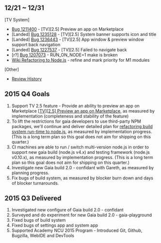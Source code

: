 ## 12/21 ~ 12/31
[TV System]
* [Bug 1211400](http://bugzil.la/1211400) - [TV][2.5] Preview an app on Marketplace
 * [Landed] [Bug 1235128](http://bugzil.la/1235128) - [TV][2.5] System banner supports icon and title 
 * [Landed] [Bug 1236443](http://bugzil.la/1236443) - [TV][2.5] App window & preview window support back navigation
 * [Landed] [Bug 1227537](http://bugzil.la/1227537) - [TV][2.5] Failed to navigate back
 * [r?] [Bug 1207073](http://bugzil.la/1207073) - RUN_ON_NODE=1 make is broken
 * [Wiki Refactoring to Node.js](https://wiki.mozilla.org/Gaia/Build/RefactoringToNodejs) - refine and mark priority for M1 modules
 
[Other]
* [Review History](https://bugzilla.mozilla.org/page.cgi?id=review_history.html&requestee=rchien%40mozilla.com)

## 2015 Q4 Goals
1. Support TV 2.5 feature - Provide an ability to preview an app on Marketplace [[TV][2.5] Preview an app on Marketplace](https://bugzilla.mozilla.org/show_bug.cgi?id=1211400), as measured by implementation (completeness and stability of the feature)
2. To lift the restrictions for gaia developers to use third-party NPM packages, we'll continue and deliver detailed plan for [refactoring build system run-time to node.js](https://wiki.mozilla.org/Gaia/Build/RefactoringToNodejs), as measured by implementation progress. (This is a long term plan so this goal does not aim for shipping on this quarter.)
3. CI machines are able to run / switch multi-version node.js in order to support new gaia build (node.js v4.x) and testing framework (node.js v0.10.x), as measured by implementation progress. (This is a long term plan so this goal does not aim for shipping on this quarter.)
4. Investigate new Gaia build 2.0 - confidant with Gareth, as measured by planning progress.
5. Fix bugs of build system, as measured by blocker burn down and days of blocker turnarounds.

## 2015 Q3 Delivered
1. Investigated new configure of Gaia build 2.0 - confidant
2. Surveyed and do experiment for new Gaia build 2.0 - gaia-playground
3. Fixed bugs of build system
4. Fixed bugs of settings app and system app
5. Supported Academy NCU 2015 Program - Introduced Git, Github, Bugzilla, WebIDE and DevTools
